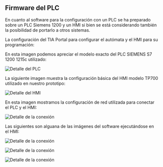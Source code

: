 ## Firmware del PLC

En cuanto al software para la configuración con un PLC se ha preparado sobre un PLC Siemens 1200 y un HMI si bien se está considerando también la posibilidad de portarlo a otros sistemas.

La configuración del TIA Portal para configurar el autómata y el HMI para su programación:

En esta imagen podemos apreciar el modelo exacto del PLC SIEMENS S7 1200 1215c utilizado:

![Detalle del PLC](https://gitlab.com/reespirator/reespirator-doc/-/raw/master/images/Reespirator2020-PLC.jpg "Detalle del PLC")

La siguiente imagen muestra la configuración básica del HMI modelo TP700 utilizado en nuestro prototipo:

![Detalle del HMI](https://gitlab.com/reespirator/reespirator-doc/-/raw/master/images/Reespirator2020-HMI.jpg "Detalle del PLC")

En esta imagen mostramos la configuración de red utilizada para conectar el PLC y el HMI:

![Detalle de la conexión](https://gitlab.com/reespirator/reespirator-doc/-/raw/master/images/Reespirator2020-connect.jpg "Detalle de las conexiones entre el autómata y el HMI")

Las siguientes son alguana de las imágenes del software ejecutándose en el HMI:

![Detalle de la conexión](https://gitlab.com/reespirator/reespirator-doc/-/raw/master/images/Simatic-HMI-1.png "HMI 1")

![Detalle de la conexión](https://gitlab.com/reespirator/reespirator-doc/-/raw/master/images/Simatic-HMI-2.png "HMI 2")

![Detalle de la conexión](https://gitlab.com/reespirator/reespirator-doc/-/raw/master/images/Simatic-HMI-3.png "HMI 3")